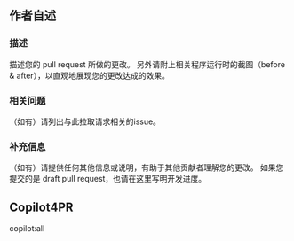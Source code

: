 <!--
这是一个拉取请求模板。本文段处于注释中，请您先查看本注释，在您提交时该段文字将不会显示。

1. 在提交拉取请求前，您最好已经查看过 [https://github.com/GaiZhenbiao/allwinsChatGPT/wiki/贡献指南] 了解了我们的大致要求；
2. 如果您的这一个pr包含多个不同的功能添加或问题修复，请务必将您的提交拆分为多个不同的原子化的commit，甚至您可以在不同的分支中提交多个pull request；
3. 不过，就算您的提交完全不合规范也没有关系，您可以直接提交，我们会进行审查。总之我们欢迎您做出贡献！

另外，我们将使用 Copilot4PR 自动补充撰写您的 pull request，请暂时不要删改 Copilot 撰写的内容。
-->

## 作者自述
### 描述
描述您的 pull request 所做的更改。
另外请附上相关程序运行时的截图（before & after），以直观地展现您的更改达成的效果。

### 相关问题
（如有）请列出与此拉取请求相关的issue。

### 补充信息
（如有）请提供任何其他信息或说明，有助于其他贡献者理解您的更改。
如果您提交的是 draft pull request，也请在这里写明开发进度。

<!-- 写明开发进度的例子： WIP EXAMPLE:

#### 开发进度
- [x] 已经做好的事情1
- [ ] 还要干的事情1
- [ ] 还要干的事情2

-->


<!-- ############ Copilot for pull request ############
     不要删除下面的内容！ DO NOT DELETE THE CONTENT BELOW! 
-->
## Copilot4PR
copilot:all